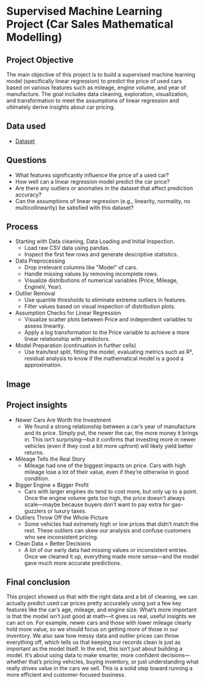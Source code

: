 # Supervised Machine Learning Project (Car Sales Mathematical Modelling)
## Project Objective
The main objective of this project is to build a supervised machine learning model (specifically linear regression) to predict the price of used cars based on various features such as mileage, engine volume, and year of manufacture. The goal includes data cleaning, exploration, visualization, and transformation to meet the assumptions of linear regression and ultimately derive insights about car pricing.

## Data used
- <a href = "https://github.com/pagonzales/Supervised_Machine_Learning_Project_Car_Sales/blob/main/dataset.csv">Dataset</a>
## Questions
- What features significantly influence the price of a used car?
- How well can a linear regression model predict the car price?
- Are there any outliers or anomalies in the dataset that affect prediction accuracy?
- Can the assumptions of linear regression (e.g., linearity, normality, no multicollinearity) be satisfied with this dataset?

## Process
- Starting with Data cleaning, Data Loading and Initial Inspection.
  - Load raw CSV data using pandas.
  - Inspect the first few rows and generate descriptive statistics.
- Data Preprocessing
  - Drop irrelevant columns like "Model" of cars.
  - Handle missing values by removing incomplete rows.
  - Visualize distributions of numerical variables (Price, Mileage, EngineV, Year).
- Outlier Removal
  - Use quantile thresholds to eliminate extreme outliers in features.
  - Filter values based on visual inspection of distribution plots.
- Assumption Checks for Linear Regression
  - Visualize scatter plots between Price and independent variables to assess linearity.
  - Apply a log transformation to the Price variable to achieve a more linear relationship with predictors.
- Model Preparation (continuation in further cells)
   - Use train/test split, fitting the model, evaluating metrics such as R², residual analysis to know if the mathematical model is a good a approximation.
## Image

## Project insights
- Newer Cars Are Worth the Investment
  - We found a strong relationship between a car’s year of manufacture and its price. Simply put, the newer the car, the more money it brings in. This isn’t surprising—but it confirms that investing more in newer vehicles (even if they cost a bit more upfront) will likely yield better returns.
- Mileage Tells the Real Story
  - Mileage had one of the biggest impacts on price. Cars with high mileage lose a lot of their value, even if they’re otherwise in good condition.
- Bigger Engine ≠ Bigger Profit
  - Cars with larger engines do tend to cost more, but only up to a point. Once the engine volume gets too high, the price doesn’t always scale—maybe because buyers don’t want to pay extra for gas-guzzlers or luxury taxes.
- Outliers Throw Off the Whole Picture
  - Some vehicles had extremely high or low prices that didn’t match the rest. These outliers can skew our analysis and confuse customers who see inconsistent pricing.
- Clean Data = Better Decisions
  - A lot of our early data had missing values or inconsistent entries. Once we cleaned it up, everything made more sense—and the model gave much more accurate predictions.

## Final conclusion
This project showed us that with the right data and a bit of cleaning, we can actually predict used car prices pretty accurately using just a few key features like the car’s age, mileage, and engine size.
What’s more important is that the model isn’t just good at math—it gives us real, useful insights we can act on. For example, newer cars and those with lower mileage clearly hold more value, so we should focus on getting more of those in our inventory. We also saw how messy data and outlier prices can throw everything off, which tells us that keeping our records clean is just as important as the model itself.
In the end, this isn’t just about building a model. It’s about using data to make smarter, more confident decisions—whether that’s pricing vehicles, buying inventory, or just understanding what really drives value in the cars we sell. This is a solid step toward running a more efficient and customer-focused business.
